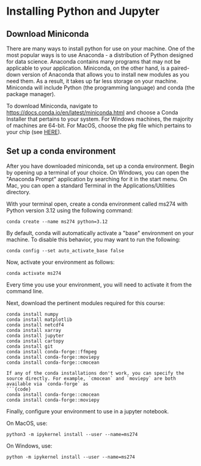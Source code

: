 # Installing Python and Jupyter

## Download Miniconda
There are many ways to install python for use on your machine. One of the most popular ways is to use Anaconda - a distribution of Python designed for data science. Anaconda contains many programs that may not be applicable to your application. Miniconda, on the other hand, is a paired-down version of Anaconda that allows you to install new modules as you need them. As a result, it takes up far less storage on your machine. Miniconda will include Python (the programming language) and conda (the package manager).

To download Miniconda, navigate to https://docs.conda.io/en/latest/miniconda.html and choose a Conda Installer that pertains to your system. For Windows machines, the majority of machines are 64-bit. For MacOS, choose the pkg file which pertains to your chip (see [HERE](https://support.apple.com/en-us/HT211814)).


## Set up a conda environment
After you have downloaded miniconda, set up a conda environment. Begin by opening up a terminal of your choice. On Windows, you can open the "Anaconda Prompt" application by searching for it in the start menu. On Mac, you can open a standard Terminal in the Applications/Utilities directory. 

With your terminal open, create a conda environment called ms274 with Python version 3.12 using the following command:

```
conda create --name ms274 python=3.12
```
By default, conda will automatically activate a "base" environment on your machine. To disable this behavior, you may want to run the following:
```
conda config --set auto_activate_base false
```

Now, activate your environment as follows:
```
conda activate ms274
```

Every time you use your environment, you will need to activate it from the command line.

Next, download the pertinent modules required for this course:

```
conda install numpy
conda install matplotlib
conda install netcdf4
conda install xarray
conda install jupyter
conda install cartopy
conda install git
conda install conda-forge::ffmpeg
conda install conda-forge::moviepy
conda install conda-forge::cmocean
```

```{note}
If any of the conda installations don't work, you can specify the source directly. For example, `cmocean` and `moviepy` are both available via `conda-forge` as 
```{code}
conda install conda-forge::cmocean
conda install conda-forge::moviepy
```

Finally, configure your environment to use in a jupyter notebook. 

On MacOS, use:

```
python3 -m ipykernel install --user --name=ms274
```

On Windows, use:
```
python -m ipykernel install --user --name=ms274
```



